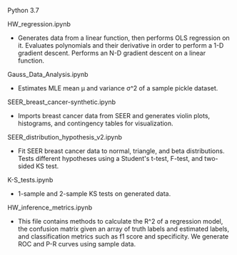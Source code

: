 Python 3.7

HW_regression.ipynb
- Generates data from a linear function, then performs OLS regression on it. Evaluates polynomials and their derivative in order to perform a 1-D gradient descent. Performs an N-D gradient descent on a linear function.

Gauss_Data_Analysis.ipynb
- Estimates MLE mean μ and variance σ^2 of a sample pickle dataset.

SEER_breast_cancer-synthetic.ipynb
- Imports breast cancer data from SEER and generates violin plots, histograms, and contingency tables for visualization.
	
SEER_distribution_hypothesis_v2.ipynb
- Fit SEER breast cancer data to normal, triangle, and beta distributions. Tests different hypotheses using a Student's t-test, F-test, and two-sided KS test. 

K-S_tests.ipynb
- 1-sample and 2-sample KS tests on generated data.

HW_inference_metrics.ipynb
- This file contains methods to calculate the R^2 of a regression model, the confusion matrix given an array of truth labels and estimated labels, and classification metrics such as f1 score and specificity. We generate ROC and P-R curves using sample data.






